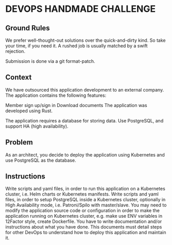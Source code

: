 # DEVOPS HANDMADE CHALLENGE 

## Ground Rules
We prefer well-thought-out solutions over the quick-and-dirty kind. So take your time, if you need it. A rushed job is usually matched by a swift rejection.

Submission is done via a git format-patch. 

## Context

We have outsourced this application development to an external company. The application contains the following features:

Member sign up/sign in
Download documents
The application was developed using Rust.

The application requires a database for storing data. Use PostgreSQL, and support HA (high availability).

## Problem

As an architect, you decide to deploy the application using Kubernetes and use PostgreSQL as the database.

## Instructions

Write scripts and yaml files, in order to run this application on a Kubernetes cluster, i.e. Helm charts or Kubernetes manifests.
Write scripts and yaml files, in order to setup PostgreSQL inside a Kubernetes cluster, optionally in High Availability mode, i.e. Patroni/Spilo with master/slave.
You may need to modify the application source code or configuration in order to make the application running on Kubernetes cluster, e.g. make use ENV variables in 12Factor style, create Dockerfile.
You have to write documentation and/or instructions about what you have done. This documents must detail steps for other DevOps to understand how to deploy this application and maintain it.